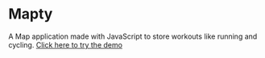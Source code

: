 # Mapty
A Map application made with JavaScript to store workouts like running and cycling. 
[Click here to try the demo](https://wondrous-frangollo-cdf205.netlify.app/)